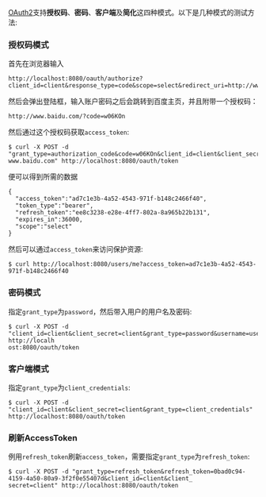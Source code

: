 [OAuth2](http://www.ruanyifeng.com/blog/2014/05/oauth_2_0.html)支持**授权码**、**密码**、**客户端**及**简化**这四种模式。以下是几种模式的测试方法:

### 授权码模式

首先在浏览器输入
```
http://localhost:8080/oauth/authorize?client_id=client&response_type=code&scope=select&redirect_uri=http://www.baidu.com
```
然后会弹出登陆框，输入账户密码之后会跳转到百度主页，并且附带一个授权码：
```
http://www.baidu.com/?code=w06KOn
```
然后通过这个授权码获取`access_token`:
```
$ curl -X POST -d "grant_type=authorization_code&code=w06KOn&client_id=client&client_secret=client&redirect_uri=http://
www.baidu.com" http://localhost:8080/oauth/token
```
便可以得到所需的数据
```
{
  "access_token":"ad7c1e3b-4a52-4543-971f-b148c2466f40",
  "token_type":"bearer",
  "refresh_token":"ee8c3238-e28e-4ff7-802a-8a965b22b131",
  "expires_in":36000,
  "scope":"select"
}
```
然后可以通过`access_token`来访问保护资源:
```
$ curl http://localhost:8080/users/me?access_token=ad7c1e3b-4a52-4543-971f-b148c2466f40
```

### 密码模式
指定`grant_type`为`password`，然后带入用户的用户名及密码:
```
$ curl -X POST -d "client_id=client&client_secret=client&grant_type=password&username=user&password=user" http://localh
ost:8080/oauth/token
```

### 客户端模式
指定`grant_type`为`client_credentials`:
```
$ curl -X POST -d "client_id=client&client_secret=client&grant_type=client_credentials" http://localhost:8080/oauth/token
```

### 刷新AccessToken
例用`refresh_token`刷新`access_token`，需要指定`grant_type`为`refresh_token`:
```
$ curl -X POST -d "grant_type=refresh_token&refresh_token=0bad0c94-4159-4a50-80a9-3f2f0e55407d&client_id=client&client_
secret=client" http://localhost:8080/oauth/token
```